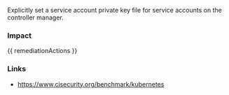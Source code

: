 
Explicitly set a service account private key file for service accounts on the controller manager.

### Impact
<!-- Add Impact here -->

<!-- DO NOT CHANGE -->
{{ remediationActions }}

### Links
- https://www.cisecurity.org/benchmark/kubernetes


